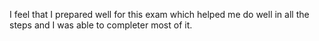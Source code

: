 I feel that I prepared well for this exam which helped me do well in all the steps and I was
able to completer most of it.
